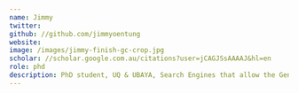 ```yaml
---
name: Jimmy
twitter: 
github: //github.com/jimmyoentung
website: 
image: /images/jimmy-finish-gc-crop.jpg
scholar: //scholar.google.com.au/citations?user=jCAGJSsAAAAJ&hl=en
role: phd
description: PhD student, UQ & UBAYA, Search Engines that allow the General Public to Make Well-Informed Health Decisions.
---
```

